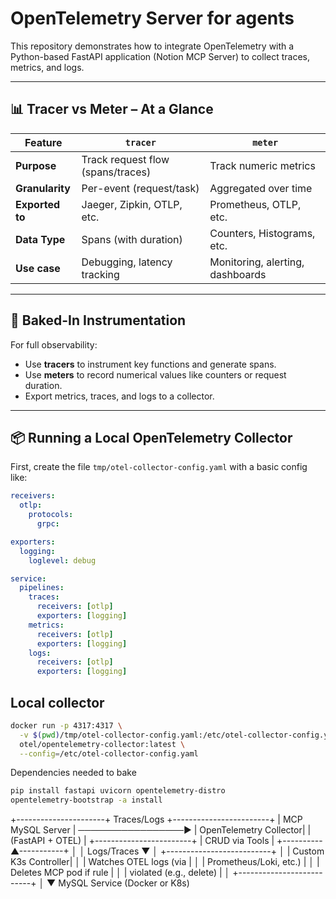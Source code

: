#  OpenTelemetry Server for agents

This repository demonstrates how to integrate OpenTelemetry with a Python-based FastAPI application (Notion MCP Server) to collect traces, metrics, and logs.

---

## 📊 Tracer vs Meter – At a Glance

| Feature      | `tracer`                              | `meter`                                |
|--------------|----------------------------------------|-----------------------------------------|
| **Purpose**  | Track request flow (spans/traces)      | Track numeric metrics                   |
| **Granularity** | Per-event (request/task)           | Aggregated over time                    |
| **Exported to** | Jaeger, Zipkin, OTLP, etc.         | Prometheus, OTLP, etc.                  |
| **Data Type** | Spans (with duration)                | Counters, Histograms, etc.              |
| **Use case** | Debugging, latency tracking           | Monitoring, alerting, dashboards        |

---

## 🍞 Baked-In Instrumentation

For full observability:
- Use **tracers** to instrument key functions and generate spans.
- Use **meters** to record numerical values like counters or request duration.
- Export metrics, traces, and logs to a collector.

---

## 📦 Running a Local OpenTelemetry Collector

First, create the file `tmp/otel-collector-config.yaml` with a basic config like:

```yaml
receivers:
  otlp:
    protocols:
      grpc:

exporters:
  logging:
    loglevel: debug

service:
  pipelines:
    traces:
      receivers: [otlp]
      exporters: [logging]
    metrics:
      receivers: [otlp]
      exporters: [logging]
    logs:
      receivers: [otlp]
      exporters: [logging]
```

## Local collector

```bash
docker run -p 4317:4317 \
  -v $(pwd)/tmp/otel-collector-config.yaml:/etc/otel-collector-config.yaml \
  otel/opentelemetry-collector:latest \
  --config=/etc/otel-collector-config.yaml
```
Dependencies needed to bake 

```bash
pip install fastapi uvicorn opentelemetry-distro
opentelemetry-bootstrap -a install

```


+----------------------+     Traces/Logs     +------------------------+
|  MCP MySQL Server   |  ─────────────────▶ |  OpenTelemetry Collector|
|  (FastAPI + OTEL)   |                    +------------------------+
|  CRUD via Tools     |
+----------▲-----------+                                │
           │ Logs/Traces                                ▼
           │                                +--------------------------+
           │                                |     Custom K3s Controller|
           │                                |  Watches OTEL logs (via  |
           │                                |  Prometheus/Loki, etc.)  |
           │                                |  Deletes MCP pod if rule |
           │                                |  violated (e.g., delete) |
           │                                +--------------------------+
           │
           ▼
   MySQL Service (Docker or K8s)


